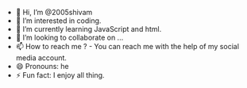 - 👋 Hi, I’m @2005shivam
- 👀 I’m interested in coding.
- 🌱 I’m currently learning JavaScript and html.
- 💞️ I’m looking to collaborate on ...
- 📫 How to reach me ? - You can reach me with the help of my social media account.
- 😄 Pronouns: he
- ⚡ Fun fact: I enjoy all thing.

<!---
2005shivam/2005shivam is a ✨ special ✨ repository because its `README.md` (this file) appears on your GitHub profile.
You can click the Preview link to take a look at your changes.
--->
